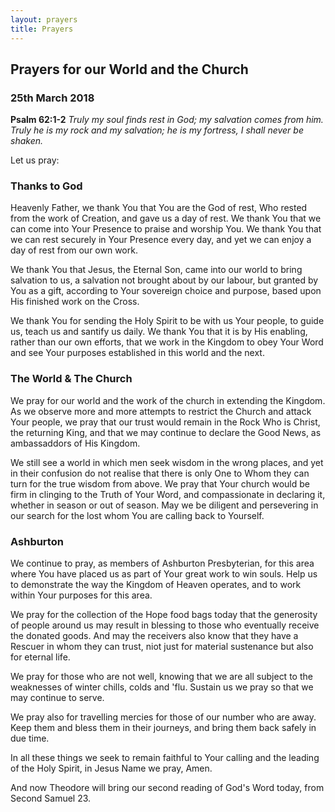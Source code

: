 ```yaml
---
layout: prayers
title: Prayers
---
```

## Prayers for our World and the Church 
### 25th March 2018

__Psalm 62:1-2__ 
_Truly my soul finds rest in God; my salvation comes from him.
Truly he is my rock and my salvation; he is my fortress, I shall never be shaken._


Let us pray:

### Thanks to God
Heavenly Father, we thank You that You are the God of rest, Who rested from the work of Creation, and gave us a day of rest. We thank You that we can come into Your Presence to praise and worship You. We thank You that we can rest securely in Your Presence every day, and yet we can enjoy a day of rest from our own work. 

We thank You that Jesus, the Eternal Son, came into our world to bring salvation to us, a salvation not brought about by our labour, but granted by You as a gift, according to Your sovereign choice and purpose, based upon His finished work on the Cross.

We thank You for sending the Holy Spirit to be with us Your people, to guide us, teach us and santify us daily. We thank You that it is by His enabling, rather than our own efforts, that we work in the Kingdom to obey Your Word and see Your purposes established in this world and the next.   

### The World & The Church
We pray for our world and the work of the church in extending the Kingdom. As we observe more and more attempts to restrict the Church and attack Your people, we pray that our trust would remain in the Rock Who is Christ, the returning King, and that we may continue to declare the Good News, as ambassaddors of His Kingdom.

We still see a world in which men seek wisdom in the wrong places, and yet in their confusion do not realise that there is only One to Whom they can turn for the true wisdom from above. We pray that Your church would be firm in clinging to the Truth of Your Word, and compassionate in declaring it, whether in season or out of season. May we be diligent and persevering in our search for the lost whom You are calling back to Yourself.

### Ashburton
We continue to pray, as members of Ashburton Presbyterian, for this area where You have placed us as part of Your great work to win souls. Help us to demonstrate the way the Kingdom of Heaven operates, and to work within Your purposes for this area.

We pray for the collection of the Hope food bags today that the generosity of people around us may result in blessing to those who eventually receive the donated goods. And may the receivers also know that they have a Rescuer in whom they can trust, niot just for material sustenance but also for eternal life.

We pray for those who are not well, knowing that we are all subject to the weaknesses of winter chills, colds and 'flu. Sustain us we pray so that we may continue to serve. 

We pray also for travelling mercies for those of our number who are away. Keep them and bless them in their journeys, and bring them back safely in due time. 

In all these things we seek to remain faithful to Your calling and the leading of the Holy Spirit, in Jesus Name we pray, Amen.

And now Theodore will bring our second reading of God's Word today, from Second Samuel 23.

